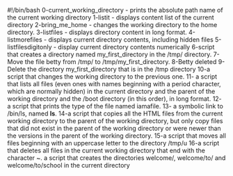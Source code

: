 #!/bin/bash
0-current_working_directory - prints the absolute path name of the current working directory
1-listit - displays content list of the current directory
2-bring_me_home - changes the working directory to the home directory.
3-listfiles - displays directory content in long format.
4-listmorefiles - displays current directory contents, including hidden files
5-listfilesdigitonly - display current directory contents numerically
6-script that creates a directory named my_first_directory in the /tmp/ directory.
7-Move the file betty from /tmp/ to /tmp/my_first_directory.
8-Betty deleted
9-Delete the directory my_first_directory that is in the /tmp directory
10-a script that changes the working directory to the previous one.
11- a script that lists all files (even ones with names beginning with a period character, which are normally hidden) in the current directory and the parent of the working directory and the /boot directory (in this order), in long format.
12- a script that prints the type of the file named iamafile.
13- a symbolic link to /bin/ls, named __ls__.
14-a script that copies all the HTML files from the current working directory to the parent of the working directory, but only copy files that did not exist in the parent of the working directory or were newer than the versions in the parent of the working directory.
15-a script that moves all files beginning with an uppercase letter to the directory /tmp/u
16-a script that deletes all files in the current working directory that end with the character ~.
 a script that creates the directories welcome/, welcome/to/ and welcome/to/school in the current directory
